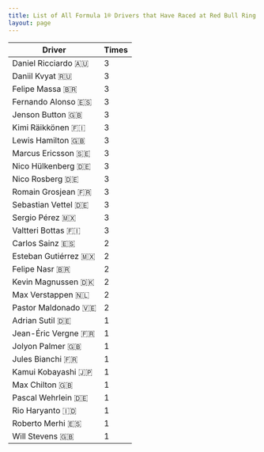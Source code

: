 ```yaml
---
title: List of All Formula 1® Drivers that Have Raced at Red Bull Ring
layout: page
---
```



| Driver | Times |
|--|--|
| Daniel Ricciardo 🇦🇺 | 3 |
| Daniil Kvyat 🇷🇺 | 3 |
| Felipe Massa 🇧🇷 | 3 |
| Fernando Alonso 🇪🇸 | 3 |
| Jenson Button 🇬🇧 | 3 |
| Kimi Räikkönen 🇫🇮 | 3 |
| Lewis Hamilton 🇬🇧 | 3 |
| Marcus Ericsson 🇸🇪 | 3 |
| Nico Hülkenberg 🇩🇪 | 3 |
| Nico Rosberg 🇩🇪 | 3 |
| Romain Grosjean 🇫🇷 | 3 |
| Sebastian Vettel 🇩🇪 | 3 |
| Sergio Pérez 🇲🇽 | 3 |
| Valtteri Bottas 🇫🇮 | 3 |
| Carlos Sainz 🇪🇸 | 2 |
| Esteban Gutiérrez 🇲🇽 | 2 |
| Felipe Nasr 🇧🇷 | 2 |
| Kevin Magnussen 🇩🇰 | 2 |
| Max Verstappen 🇳🇱 | 2 |
| Pastor Maldonado 🇻🇪 | 2 |
| Adrian Sutil 🇩🇪 | 1 |
| Jean-Éric Vergne 🇫🇷 | 1 |
| Jolyon Palmer 🇬🇧 | 1 |
| Jules Bianchi 🇫🇷 | 1 |
| Kamui Kobayashi 🇯🇵 | 1 |
| Max Chilton 🇬🇧 | 1 |
| Pascal Wehrlein 🇩🇪 | 1 |
| Rio Haryanto 🇮🇩 | 1 |
| Roberto Merhi 🇪🇸 | 1 |
| Will Stevens 🇬🇧 | 1 |


